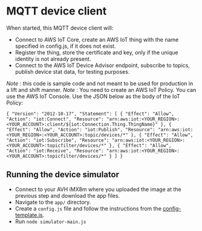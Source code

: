 # MQTT device client
When started, this MQTT device client will:
- Connect to AWS IoT Core, create an AWS IoT thing with the name specified in config.js, if it does not exist. 
- Register the thing, store the certificate and key, only if the unique identity is not already present. 
- Connect to the AWS IoT Device Advisor endpoint, subscribe to topics, publish device stat data, for testing purposes.

_Note_ : this code is sample code and not meant to be used for production in a lift and shift manner.
_Note_ : You need to create an AWS IoT Policy. You can use the AWS IoT Console. Use the JSON below as the body of the IoT Policy:

`{
"Version": "2012-10-17",
"Statement": [
{
"Effect": "Allow",
"Action": "iot:Connect",
"Resource": "arn:aws:iot:<YOUR_REGION>:<YOUR_ACCOUNT>:client/${iot:Connection.Thing.ThingName}"
},
{
"Effect": "Allow",
"Action": "iot:Publish",
"Resource": "arn:aws:iot:<YOUR_REGION>:<YOUR_ACCOUNT>:topic/devices/*"
},
{
"Effect": "Allow",
"Action": "iot:Subscribe",
"Resource": "arn:aws:iot:<YOUR_REGION>:<YOUR_ACCOUNT>:topicfilter/devices/*"
},
{
"Effect": "Allow",
"Action": "iot:Receive",
"Resource": "arn:aws:iot:<YOUR_REGION>:<YOUR_ACCOUNT>:topicfilter/devices/*"
}
]
}`

## Running the device simulator 
- Connect to your AVH iMX8m where you uploaded the image at the previous step and download the app files. 
- Navigate to the `app/` directory.
- Create a `config.js` file and follow the instructions from the [config-template.js](../app/config_template.js). 
- Run `node simulator-main.js`

